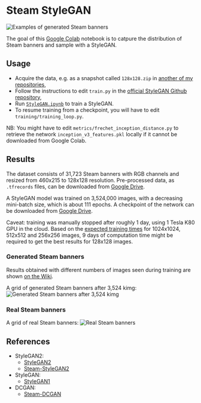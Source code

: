# Steam StyleGAN

![Examples of generated Steam banners](https://raw.githubusercontent.com/wiki/woctezuma/steam-stylegan/img/generated_banners.jpg)

The goal of this [Google Colab](https://colab.research.google.com/) notebook is to catpure the distribution of Steam banners and sample with a StyleGAN.

## Usage

-   Acquire the data, e.g. as a snapshot called `128x128.zip` in [another of my repositories](https://github.com/woctezuma/download-steam-banners-data),
-   Follow the instructions to edit `train.py` in the [official StyleGAN Github repository](https://github.com/NVlabs/stylegan),
-   Run [`StyleGAN.ipynb`][StyleGAN] to train a StyleGAN.
-   To resume training from a checkpoint, you will have to edit `training/training_loop.py`.

NB: You might have to edit `metrics/frechet_inception_distance.py` to retrieve the network `inception_v3_features.pkl` locally if it cannot be downloaded from Google Colab.

## Results

The dataset consists of 31,723 Steam banners with RGB channels and resized from 460x215 to 128x128 resolution.
Pre-processed data, as `.tfrecords` files, can be downloaded from [Google Drive](https://drive.google.com/open?id=1CZxtfwbCmrDqIlSvi_3BTxtaLAAIRp-o).

A StyleGAN model was trained on 3,524,000 images, with a decreasing mini-batch size, which is about 111 epochs.
A checkpoint of the network can be downloaded from [Google Drive](https://drive.google.com/open?id=1BQr7lFiHkx_WFmiyqIcd1m6XAFJNZFOh).

Caveat: training was manually stopped after roughly 1 day, using 1 Tesla K80 GPU in the cloud.
Based on the [expected training times](https://github.com/NVlabs/stylegan#training-networks) for 1024x1024, 512x512 and 256x256 images, 9 days of computation time might be required to get the best results for 128x128 images.

### Generated Steam banners

Results obtained with different numbers of images seen during training are shown [on the Wiki](https://github.com/woctezuma/steam-stylegan/wiki).

A grid of generated Steam banners after 3,524 kimg:
![Generated Steam banners after 3,524 kimg](https://github.com/woctezuma/steam-stylegan/wiki/images_steam_stylegan/fakes003524.jpg)

### Real Steam banners

A grid of real Steam banners:
![Real Steam banners](https://github.com/woctezuma/steam-stylegan/wiki/reals.jpg)

## References

-   StyleGAN2:
    -   [StyleGAN2](https://github.com/NVlabs/stylegan2)
    -   [Steam-StyleGAN2](https://github.com/woctezuma/steam-stylegan2)
-   StyleGAN:
    -   [StyleGAN1](https://github.com/NVlabs/stylegan)
-   DCGAN:    
    -   [Steam-DCGAN](https://github.com/woctezuma/google-colab)

<!-- Definitions -->

[StyleGAN]: <https://colab.research.google.com/github/woctezuma/steam-stylegan/blob/master/StyleGAN.ipynb>
